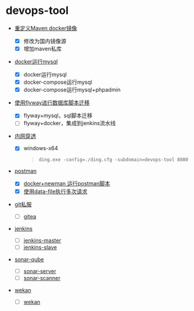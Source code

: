# devops-tool


* [重定义Maven docker镜像](docker-image/maven)
    - [x] 修改为国内镜像源
    - [x] 增加maven私库

* [docker运行mysql](mysql)
    - [x] docker运行mysql
    - [x] docker-compose运行mysql
    - [x] docker-compose运行mysql+phpadmin

* [使用flyway进行数据库脚本迁移](flyway)
    - [x] flyway+mysql，sql脚本迁移
    - [ ] flyway+docker，集成到jenkins流水线

* [内网穿透](pierced/handbook.md)
    - [x] windows-x64
        > `ding.exe -config=./ding.cfg -subdomain=devops-tool 8080`

* [postman](postman)
    - [x] [docker+newman 运行postman脚本](postman)
    - [x] [使用data-file执行多次请求](postman/data-file)
    
* [git私服](gitea)
   
    - [ ] [gitea](https://github.com/boat-house-summer-2021/boat-house-devopsbox/tree/main/devopsbox/gitea)

* [jenkins](jenkins)
    - [ ] [jenkins-master](https://github.com/boat-house-summer-2021/boat-house-devopsbox/tree/main/devopsbox/jenkins)
    - [ ] [jenkins-slave]()

* [sonar-qube](sonar-qube)
    - [ ] [sonar-server](https://github.com/boat-house-summer-2021/boat-house-devopsbox/tree/main/devopsbox/sonarqube)
    - [ ] [sonar-scanner]()

* [wekan](wekan)
    - [ ] [wekan](https://github.com/boat-house-summer-2021/boat-house-devopsbox/tree/main/devopsbox/wekan)

